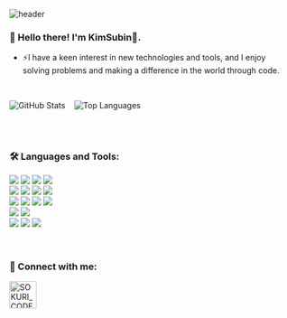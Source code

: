 ![header](https://capsule-render.vercel.app/api?type=waving&color=gradient&height=250&section=header&text=KimSubin&fontSize=55)

### 🌈 Hello there! I'm KimSubin👋.
<ul>
  <li>⚡I have a keen interest in new technologies and tools, and I enjoy solving problems and making a difference in the world through code.</li>
</ul>

<br>

<img src="https://github-readme-stats.vercel.app/api?username=KingGodSubin&show_icons=true&theme=algolia" alt="GitHub Stats">&nbsp;&nbsp;&nbsp;
<img src="https://github-readme-stats.vercel.app/api/top-langs/?username=KingGodSubin&layout=compact&theme=algolia" alt="Top Languages">

<br>
<br>

### 🛠 Languages and Tools:
<div>
  <img src="https://img.shields.io/badge/Python-3776AB?style=flat-square&logo=Python&logoColor=white"/>
  <img src="https://img.shields.io/badge/Java-007396?style=flat-squaret&logo=OpenJDK&logoColor=white"/>
  <img src="https://img.shields.io/badge/C-A8B9CC?style=flat-squaret&logo=C&logoColor=white"/>
  <img src="https://img.shields.io/badge/c++-00599C?style=flat-squaret&logo=c%2B%2B&logoColor=white">
  <br>
  <img src="https://img.shields.io/badge/CSS3-1572B6?style=flat-square&logo=CSS3&logoColor=white"/> </t>
  <img src="https://img.shields.io/badge/HTML5-E34F26?style=flat-square&logo=HTML5&logoColor=white"/> 
  <img src="https://img.shields.io/badge/JavaScript-F7DF1E?style=flat-square&logo=JavaScript&logoColor=white"/>
  <img src="https://img.shields.io/badge/Node.js-339933?style=flat-square&logo=Node.js&logoColor=white"/>
  <br>
  <img src="https://img.shields.io/badge/PyCharm-000000?style=flat-square&logo=PyCharm&logoColor=white"/>
  <img src="https://img.shields.io/badge/Django-092E20?style=flat-square&logo=Django&logoColor=white"/>
  <img src="https://img.shields.io/badge/pandas-150458?style=flat-square&logo=pandas&logoColor=white"/>
  <img src="https://img.shields.io/badge/numpy-013243?style=flat-square&logo=numpy&logoColor=white"/>
  <br>
  <img src="https://img.shields.io/badge/oracle-F80000?style=flat-square&logo=oracle&logoColor=white"> 
  <img src="https://img.shields.io/badge/mysql-4479A1?style=flat-square&logo=mysql&logoColor=white">
  <br>
  <img src="https://img.shields.io/badge/Amazone AWS-232F3E?style=flat-square&logo=Amazon AWS&logoColor=white">
  <img src="https://img.shields.io/badge/NGINX-009639?style=flat-square&logo=NGINX&logoColor=white">
  <img src="https://img.shields.io/badge/Gunicorn-499848?style=flat-square&logo=Gunicorn&logoColor=white">
</div>

<br>
<br>

### 🤗 Connect with me:
<div>
  
  [<img align="left" alt="SOKURI_CODE | Instagram" width="48px" src="https://img.icons8.com/color/48/000000/instagram-new--v2.png" />][instagram]
</div>

[instagram]: [https://instagram.com/_sokuri](https://www.instagram.com/kinggodsubin/)https://www.instagram.com/kinggodsubin/
